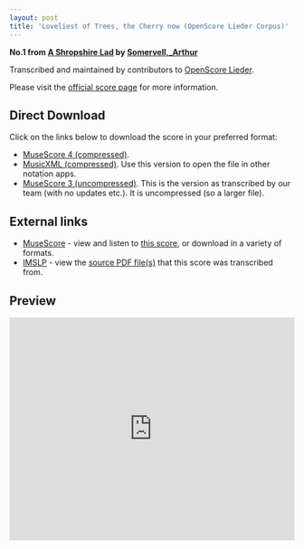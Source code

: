 ```yaml
---
layout: post
title: 'Loveliest of Trees, the Cherry now (OpenScore Lieder Corpus)'
---
```


__No.1 from [A Shropshire Lad](https://fourscoreandmore.org/openscore/lieder/Somervell,_Arthur/A_Shropshire_Lad/) by [Somervell,_Arthur](https://fourscoreandmore.org/openscore/lieder/Somervell,_Arthur)__

Transcribed and maintained by contributors to [OpenScore Lieder].

Please visit the [official score page] for more information.

[official score page]: https://musescore.com/openscore-lieder-corpus/scores/6210838
[OpenScore Lieder]: https://musescore.com/openscore-lieder-corpus

## Direct Download

Click on the links below to download the score in your preferred format:
- [MuseScore 4 (compressed)](https://fourscoreandmore.org/openscore/lieder/Somervell,_Arthur/A_Shropshire_Lad/01_Loveliest_of_Trees,_the_Cherry_now.mscz).
- [MusicXML (compressed)](https://fourscoreandmore.org/openscore/lieder/Somervell,_Arthur/A_Shropshire_Lad/01_Loveliest_of_Trees,_the_Cherry_now.mxl). Use this version to open the file in other notation apps.
- [MuseScore 3 (uncompressed)](https://raw.githubusercontent.com/OpenScore/Lieder/refs/heads/main/scores/Somervell,_Arthur/A_Shropshire_Lad/01_Loveliest_of_Trees,_the_Cherry_now/lc6210838.mscx). This is the version as transcribed by our team (with no updates etc.). It is uncompressed (so a larger file).

## External links

- [MuseScore] - view and listen to [this score][MuseScore], or download in a variety of formats.
- [IMSLP] - view the [source PDF file(s)][IMSLP] that this score was transcribed from.

[MuseScore]: https://musescore.com/score/6210838
[IMSLP]: https://imslp.org/wiki/Special:ReverseLookup/529227

## Preview

<iframe width="100%" height="394" src="https://musescore.com/openscore-lieder-corpus/scores/6210838/embed" frameborder="0" allowfullscreen allow="autoplay; fullscreen"></iframe>
